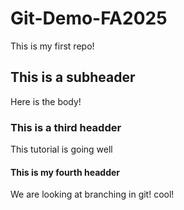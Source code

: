 # Git-Demo-FA2025

This is my first repo!

## This is a subheader
Here is the body!

### This is a third headder
This tutorial is going well

#### This is my fourth headder

We are looking at branching in git! cool!